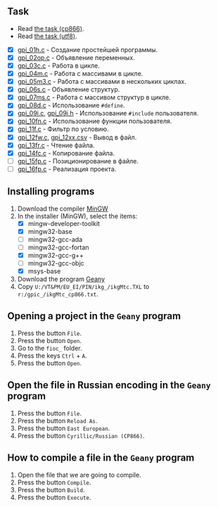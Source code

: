 ## Task

- Read [the task (cp866)](ikgMtc_cp866.txt).
- Read [the task (utf8)](ikgMtc_utf8.txt).

- [x] [gpi_01h.c](gpic_geany/gpi_01h.c) -
    Создание простейшей программы.
- [x] [gpi_02op.c](gpi_02op.c) - Объявление переменных.
- [x] [gpi_03c.c](gpi_03c.c) - Работа в цикле.
- [x] [gpi_04m.c](gpi_04m.c) - Работа с массивами в цикле.
- [x] [gpi_05m3.c](gpi_05m3.c) - Работа с массивами в нескольких циклах.
- [x] [gpi_06s.c](gpi_06s.c) - Объявление структур.
- [x] [gpi_07ms.c](gpi_07ms.c) - Работа с массивом структур в цикле.
- [x] [gpi_08d.c](gpi_08d.c) - Использование `#define`.
- [x] [gpi_09i.c](gpi_09i.c), [gpi_09i.h](gpi_09i.h) - Использование `#include` пользователя.
- [x] [gpi_10fn.c](gpi_10fn.c) - Использование функции пользователя.
- [x] [gpi_11f.c](gpi_11f.c) - Фильтр по условию.
- [x] [gpi_12fw.c](gpi_12fw.c), [gpi_12xx.csv](gpi_12xx.csv) - Вывод в файл.
- [x] [gpi_13fr.c](gpi_13fr.c) - Чтение файла.
- [x] [gpi_14fc.c](gpi_14fr.c) - Копирование файла.
- [ ] [gpi_15fp.c](gpi_15fp.c) - Позиционирование в файле.
- [ ] [gpi_16fp.c](gpi_16fp.c) - Реализация проекта.

## Installing programs

1. Download the compiler [MinGW](https://sourceforge.net/projects/mingw/)
1. In the installer (MinGW), select the items:
    - [x] mingw-developer-toolkit
    - [x] mingw32-base
    - [ ] mingw32-gcc-ada
    - [ ] mingw32-gcc-fortan
    - [x] mingw32-gcc-g++
    - [ ] mingw32-gcc-objc
    - [x] msys-base
1. Download the program [Geany](https://geany.org/)
1. Copy `U:/VT&PM/EU_EI/PIN/ikg_/ikgMtc.TXL` to `r:/gpic_/ikgMtc_cp866.txt`.

## Opening a project in the `Geany` program

1. Press the button `File`.
1. Press the button `Open`.
1. Go to the `fioc_` folder.
1. Press the keys `Ctrl` + `A`.
1. Press the button `Open`.

## Open the file in Russian encoding in the `Geany` program

1. Press the button `File`.
1. Press the button `Reload As`.
1. Press the button `East European`.
1. Press the button `Cyrillic/Russian (CP866)`.

## How to compile a file in the `Geany` program

1. Open the file that we are going to compile.
1. Press the button `Compile`.
1. Press the button `Build`.
1. Press the button `Execute`.
